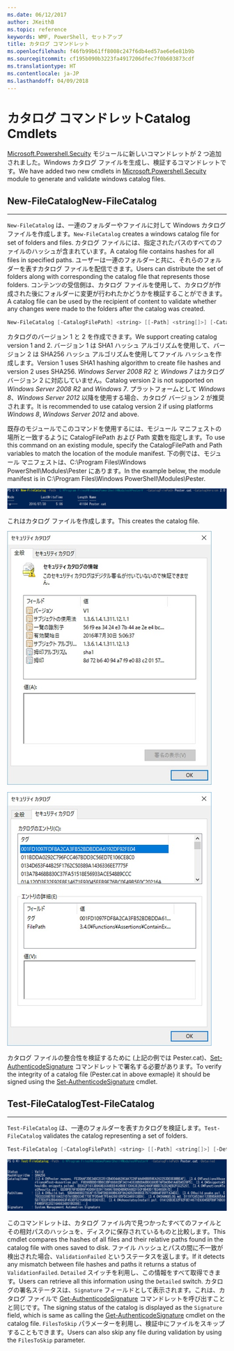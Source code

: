 ```yaml
---
ms.date: 06/12/2017
author: JKeithB
ms.topic: reference
keywords: WMF, PowerShell, セットアップ
title: カタログ コマンドレット
ms.openlocfilehash: f46fb99b61ff8008c247f6db4ed57ae6e6e81b9b
ms.sourcegitcommit: cf195b090b3223fa4917206dfec7f0b603873cdf
ms.translationtype: HT
ms.contentlocale: ja-JP
ms.lasthandoff: 04/09/2018
---
```

# <a name="catalog-cmdlets"></a><span data-ttu-id="5c668-103">カタログ コマンドレット</span><span class="sxs-lookup"><span data-stu-id="5c668-103">Catalog Cmdlets</span></span>

<span data-ttu-id="5c668-104">[Microsoft.Powershell.Secuity](https://technet.microsoft.com/en-us/library/hh847877.aspx) モジュールに新しいコマンドレットが 2 つ追加されました。Windows カタログ ファイルを生成し、検証するコマンドレットです。</span><span class="sxs-lookup"><span data-stu-id="5c668-104">We have added two new cmdlets in [Microsoft.Powershell.Secuity](https://technet.microsoft.com/en-us/library/hh847877.aspx) module to generate and validate windows catalog files.</span></span>

## <a name="new-filecatalog"></a><span data-ttu-id="5c668-105">New-FileCatalog</span><span class="sxs-lookup"><span data-stu-id="5c668-105">New-FileCatalog</span></span>
--------------------------------

<span data-ttu-id="5c668-106">`New-FileCatalog` は、一連のフォルダーやファイルに対して Windows カタログ ファイルを作成します。</span><span class="sxs-lookup"><span data-stu-id="5c668-106">`New-FileCatalog` creates a windows catalog file for set of folders and files.</span></span> <span data-ttu-id="5c668-107">カタログ ファイルには、指定されたパスのすべてのファイルのハッシュが含まれています。</span><span class="sxs-lookup"><span data-stu-id="5c668-107">A catalog file contains hashes for all files in specified paths.</span></span> <span data-ttu-id="5c668-108">ユーザーは一連のフォルダーと共に、それらのフォルダーを表すカタログ ファイルを配信できます。</span><span class="sxs-lookup"><span data-stu-id="5c668-108">Users can distribute the set of folders along with corresponding the catalog file that represents those folders.</span></span> <span data-ttu-id="5c668-109">コンテンツの受信側は、カタログ ファイルを使用して、カタログが作成された後にフォルダーに変更が行われたかどうかを検証することができます。</span><span class="sxs-lookup"><span data-stu-id="5c668-109">A catalog file can be used by the recipient of content to validate whether any changes were made to the folders after the catalog was created.</span></span>

```powershell
New-FileCatalog [-CatalogFilePath] <string> [[-Path] <string[]>] [-CatalogVersion <int>] [-WhatIf] [-Confirm] [<CommonParameters>]
```
<span data-ttu-id="5c668-110">カタログのバージョン 1 と 2 を作成できます。</span><span class="sxs-lookup"><span data-stu-id="5c668-110">We support creating catalog version 1 and 2.</span></span> <span data-ttu-id="5c668-111">バージョン 1 は SHA1 ハッシュ アルゴリズムを使用して、バージョン 2 は SHA256 ハッシュ アルゴリズムを使用してファイル ハッシュを作成します。</span><span class="sxs-lookup"><span data-stu-id="5c668-111">Version 1 uses SHA1 hashing algorithm to create file hashes and version 2 uses SHA256.</span></span> <span data-ttu-id="5c668-112">*Windows Server 2008 R2* と *Windows 7* はカタログ バージョン 2 に対応していません。</span><span class="sxs-lookup"><span data-stu-id="5c668-112">Catalog version 2 is not supported on *Windows Server 2008 R2* and *Windows 7*.</span></span> <span data-ttu-id="5c668-113">プラットフォームとして *Windows 8*、*Windows Server 2012* 以降を使用する場合、カタログ バージョン 2 が推奨されます。</span><span class="sxs-lookup"><span data-stu-id="5c668-113">It is recommended to use catalog version 2 if using platforms *Windows 8*, *Windows Server 2012* and above.</span></span>

<span data-ttu-id="5c668-114">既存のモジュールでこのコマンドを使用するには、モジュール マニフェストの場所と一致するように CatalogFilePath および Path 変数を指定します。</span><span class="sxs-lookup"><span data-stu-id="5c668-114">To use this command on an existing module, specify the CatalogFilePath and Path variables to match the location of the module manifest.</span></span> <span data-ttu-id="5c668-115">下の例では、モジュール マニフェストは、C:\Program Files\Windows PowerShell\Modules\Pester にあります。</span><span class="sxs-lookup"><span data-stu-id="5c668-115">In the example below, the module manifest is in C:\Program Files\Windows PowerShell\Modules\Pester.</span></span>

![](../images/NewFileCatalog.jpg)

<span data-ttu-id="5c668-116">これはカタログ ファイルを作成します。</span><span class="sxs-lookup"><span data-stu-id="5c668-116">This creates the catalog file.</span></span>

![](../images/CatalogFile1.jpg)

![](../images/CatalogFile2.jpg)

<span data-ttu-id="5c668-117">カタログ ファイルの整合性を検証するために (上記の例では Pester.cat)、[Set-AuthenticodeSignature](https://technet.microsoft.com/library/hh849819.aspx) コマンドレットで署名する必要があります。</span><span class="sxs-lookup"><span data-stu-id="5c668-117">To verify the integrity of a catalog file (Pester.cat in above exmaple) it should be signed using the [Set-AuthenticodeSignature](https://technet.microsoft.com/library/hh849819.aspx) cmdlet.</span></span>


## <a name="test-filecatalog"></a><span data-ttu-id="5c668-118">Test-FileCatalog</span><span class="sxs-lookup"><span data-stu-id="5c668-118">Test-FileCatalog</span></span>
--------------------------------

<span data-ttu-id="5c668-119">`Test-FileCatalog` は、一連のフォルダーを表すカタログを検証します。</span><span class="sxs-lookup"><span data-stu-id="5c668-119">`Test-FileCatalog` validates the catalog representing a set of folders.</span></span>

```powershell
Test-FileCatalog [-CatalogFilePath] <string> [[-Path] <string[]>] [-Detailed] [-FilesToSkip <string[]>] [-WhatIf] [-Confirm] [<CommonParameters>]
```

![](../images/TestFileCatalog.jpg)

<span data-ttu-id="5c668-120">このコマンドレットは、カタログ ファイル内で見つかったすべてのファイルとその相対パスのハッシュを、ディスクに保存されているものと比較します。</span><span class="sxs-lookup"><span data-stu-id="5c668-120">This cmdlet compares the hashes of all files and their relative paths found in the catalog file with ones saved to disk.</span></span> <span data-ttu-id="5c668-121">ファイル ハッシュとパスの間に不一致が検出された場合、`ValidationFailed` というステータスを返します。</span><span class="sxs-lookup"><span data-stu-id="5c668-121">If it detects any mismatch between file hashes and paths it returns a status of `ValidationFailed`.</span></span>
<span data-ttu-id="5c668-122">`Detailed` スイッチを利用し、この情報をすべて取得できます。</span><span class="sxs-lookup"><span data-stu-id="5c668-122">Users can retrieve all this information using the `Detailed` switch.</span></span> <span data-ttu-id="5c668-123">カタログの署名ステータスは、`Signature` フィールドとして表示されます。これは、カタログ ファイルで [Get-AuthenticodeSignature](https://technet.microsoft.com/en-us/library/hh849805.aspx) コマンドレットを呼び出すことと同じです。</span><span class="sxs-lookup"><span data-stu-id="5c668-123">The signing status of the catalog is displayed as the `Signature` field, which is same as calling the [Get-AuthenticodeSignature](https://technet.microsoft.com/en-us/library/hh849805.aspx) cmdlet on the catalog file.</span></span>
<span data-ttu-id="5c668-124">`FilesToSkip` パラメーターを利用し、検証中にファイルをスキップすることもできます。</span><span class="sxs-lookup"><span data-stu-id="5c668-124">Users can also skip any file during validation by using the `FilesToSkip` parameter.</span></span>